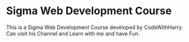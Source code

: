 # Sigma Web Development Course
 This is a Sigma Web Development Course developed by CodeWithHarry. Can visit his Channel and Learn with me and have Fun.
